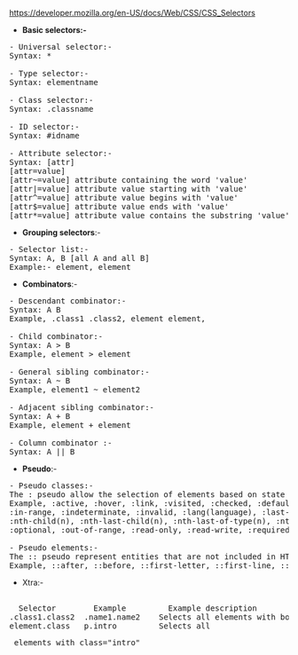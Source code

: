 https://developer.mozilla.org/en-US/docs/Web/CSS/CSS_Selectors   



* __Basic selectors:-__   
<pre>
- Universal selector:-
Syntax: *

- Type selector:-
Syntax: elementname

- Class selector:-
Syntax: .classname

- ID selector:-
Syntax: #idname

- Attribute selector:-
Syntax: [attr] 
[attr=value] 
[attr~=value] attribute containing the word 'value'
[attr|=value] attribute value starting with 'value'
[attr^=value] attribute value begins with 'value'
[attr$=value] attribute value ends with 'value'
[attr*=value] attribute value contains the substring 'value'
</pre>

* __Grouping selectors__:-
<pre>
- Selector list:- 
Syntax: A, B [all A and all B]
Example:- element, element
</pre>

* __Combinators__:-
<pre>
- Descendant combinator:-
Syntax: A B
Example, .class1 .class2, element element, 

- Child combinator:-
Syntax: A > B
Example, element > element

- General sibling combinator:-
Syntax: A ~ B
Example, element1 ~ element2

- Adjacent sibling combinator:-
Syntax: A + B
Example, element + element

- Column combinator :-
Syntax: A || B
</pre>

* __Pseudo__:-
<pre>
- Pseudo classes:-
The : pseudo allow the selection of elements based on state information that is not contained in the document tree.
Example, :active, :hover, :link, :visited, :checked, :default, :disabled, :empty, :enabled, :first-child, :first-of-type, :focus,
:in-range, :indeterminate, :invalid, :lang(language), :last-child, :last-of-type, :not(selector), 
:nth-child(n), :nth-last-child(n), :nth-last-of-type(n), :nth-of-type(n), :only-of-type, :only-child, 
:optional, :out-of-range, :read-only, :read-write, :required, :root, :target, :valid

- Pseudo elements:-
The :: pseudo represent entities that are not included in HTML.
Example, ::after, ::before, ::first-letter, ::first-line, ::placeholder, ::selection
</pre>

* Xtra:-   
<pre>   
  Selector        Example         Example description
.class1.class2	.name1.name2	Selects all elements with both name1 and name2 set within its class attribute
element.class	p.intro	        Selects all <p> elements with class="intro"
</pre>